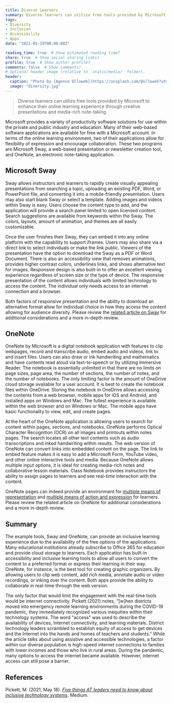 ```yaml
---
title: Diverse Learners
summary: Diverse learners can utilize free tools provided by Microsoft to enhance their online learning experience through creative presentations and media-rich note-taking.
tags:
- Diversity
- Inclusion
- Accessibility
- Apps
date: "2021-05-19T00:00:00Z"

reading_time: true  # Show estimated reading time?
share: true  # Show social sharing links?
profile: true  # Show author profile?
comments: false  # Show comments?
# Optional header image (relative to `static/media/` folder).
header:
  caption: "Photo by [Agence Olloweb](https://unsplash.com/@olloweb?utm_source=unsplash&amp;utm_medium=referral&amp;utm_content=creditCopyText) on [Unsplash](https://unsplash.com/s/photos/learning-styles?utm_source=unsplash&amp;utm_medium=referral&amp;utm_content=creditCopyText)"
  image: "diversity.jpg"
---
```


> Diverse learners can utilize free tools provided by Microsoft to enhance their online learning experience through creative presentations and media-rich note-taking.

Microsoft provides a variety of productivity software solutions for use within the private and public industry and education. Many of their web-based software applications are available for free with a Microsoft account. In terms of the online learning environment, two of their applications allow for flexibility of expression and encourage collaboration. These two programs are Microsoft Sway, a web-based presentation or newsletter creation tool, and OneNote, an electronic note-taking application.

## Microsoft Sway

Sway allows instructors and learners to rapidly create visually appealing presentations from searching a topic, uploading an existing PDF, Word, or PowerPoint file, and converting it into a mobile-friendly presentation. Users may also start blank Sway or select a template. Adding images and videos within Sway is easy. Users choose the content type to add, and the application will provide a search panel limited to open licensed content. Search suggestions are available from keywords within the Sway. The colors, layouts, amount of animation, and themes are all easily customizable.

Once the user finishes their Sway, they can embed it into any online platform with the capability to support iframes. Users may also share via a direct link to select individuals or make the link public. Viewers of the presentation have the option to download the Sway as a PDF or Word Document. There is also an accessibility view that removes animations, provides higher contrast colors, underlines links, and shows alternative text for images. Responsive design is also built-in to offer an excellent viewing experience regardless of screen size or the type of device. The responsive presentation of the content allows individuals with limited technology to access the content. The individual only needs access to an internet connection and a browser.

Both factors of responsive presentation and the ability to download an alternative format allow for individual choice in how they access the content allowing for audience diversity. Please review the [related article on Sway](/post/sway/) for additional considerations and a more in-depth review.

## OneNote

OneNote by Microsoft is a digital notebook application with features to clip webpages, record and transcribe audio, embed audio and videos, link to and insert files. Users can also draw or ink handwriting and mathematics and have contents read aloud via text-to-speech or by utilizing Immersive Reader. The notebook is essentially unlimited in that there are no limits on page sizes, page area, the number of sections, the number of notes, and the number of notebooks. The only limiting factor is the amount of OneDrive cloud storage available for a user account. It is best to create the notebook files within OneDrive. Storing the notebook in OneDrive allows accessing the contents from a web browser, mobile apps for iOS and Android, and installed apps on Windows and Mac. The fullest experience is available within the web browser and on Windows or Mac. The mobile apps have basic functionality to view, edit, and create pages.

At the heart of the OneNote application is allowing users to search for content within pages, sections, and notebooks. OneNote performs Optical Character Recognition (OCR) on all images and printouts within notes pages. The search locates all other text contents such as audio transcriptions and inked handwriting within results. The web version of OneNote can convert links into embedded content on the page. The link to embed feature makes it is easy to add a Microsoft Form, YouTube video, and other online interactive tools and media. Because OneNote allows multiple input options, it is ideal for creating media-rich notes and collaborative lesson materials. Class Notebook provides instructors the ability to assign pages to learners and see real-time interaction with the content.

OneNote pages can indeed provide an environment for [multiple means of representation](https://udlguidelines.cast.org/representation) and [multiple means of action and expression](https://udlguidelines.cast.org/action-expression) for learners. Please review the related article on OneNote for additional considerations and a more in-depth review.

## Summary

The example tools, Sway and OneNote, can provide an inclusive learning experience due to the availability of the free options of the applications. Many educational institutions already subscribe to Office 365 for education and provide cloud storage to learners. Each application has built-in accessibility and inclusive learning tools to allow all users to convert the content to a preferred format or express their learning in their way. OneNote, for instance, is the best tool for creating graphic organizers. By allowing users to clip web content, add rich media, annotate audio or video recordings, or inking over the content. Both apps provide the ability to collaborate in real-time through the web version.

The only factor that would limit the engagement with the real-time tools would be internet connectivity. Pickett (2021) notes, "[w]hen districts moved into emergency remote learning environments during the COVID-19 pandemic, they immediately recognized various inequities within their technology systems. The word "access" was used to describe the availability of devices, Internet connectivity, and learning materials. District technology leaders scrambled to establish equity of access to get devices and the Internet into the hands and homes of teachers and students." While the article talks about using assistive and accessible technologies, a factor within our diverse population is high-speed internet connections to families with lower incomes and those who live in rural areas. During the pandemic, many options to access the internet became available. However, internet access can still pose a barrier.

## References

Pickett, M. (2021, May 18). *[Five things AT leaders need to know about inclusive technology systems](https://medium.com/udl-center/five-things-at-leaders-need-to-know-about-inclusive-technology-systems-4bd9bd0fed5e)*. Medium.
